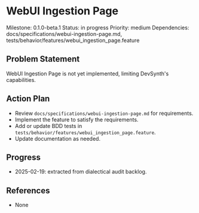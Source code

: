 # WebUI Ingestion Page
Milestone: 0.1.0-beta.1
Status: in progress
Priority: medium
Dependencies: docs/specifications/webui-ingestion-page.md, tests/behavior/features/webui_ingestion_page.feature

## Problem Statement
WebUI Ingestion Page is not yet implemented, limiting DevSynth's capabilities.


## Action Plan
- Review `docs/specifications/webui-ingestion-page.md` for requirements.
- Implement the feature to satisfy the requirements.
- Add or update BDD tests in `tests/behavior/features/webui_ingestion_page.feature`.
- Update documentation as needed.

## Progress
- 2025-02-19: extracted from dialectical audit backlog.

## References
- None
